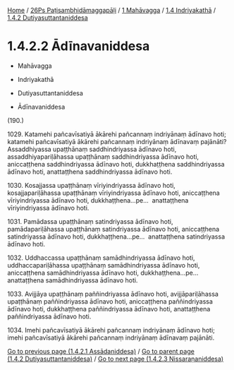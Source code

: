 
[Home](/) / [26Ps Paṭisambhidāmaggapāḷi](../../../../26Ps.md) / [1 Mahāvagga](../../../1.md) / [1.4 Indriyakathā](../../1.4.md) / [1.4.2 Dutiyasuttantaniddesa](../1.4.2.md)

# 1.4.2.2 Ādīnavaniddesa

* Mahāvagga

* Indriyakathā

* Dutiyasuttantaniddesa

* Ādīnavaniddesa

(190.)

1029\. Katamehi pañcavīsatiyā ākārehi pañcannaṃ indriyānaṃ ādīnavo hoti; katamehi pañcavīsatiyā ākārehi pañcannaṃ indriyānaṃ ādīnavaṃ pajānāti? Assaddhiyassa upaṭṭhānaṃ saddhindriyassa ādīnavo hoti, assaddhiyapariḷāhassa upaṭṭhānaṃ saddhindriyassa ādīnavo hoti, aniccaṭṭhena saddhindriyassa ādīnavo hoti, dukkhaṭṭhena saddhindriyassa ādīnavo hoti, anattaṭṭhena saddhindriyassa ādīnavo hoti.

1030\. Kosajjassa upaṭṭhānaṃ vīriyindriyassa ādīnavo hoti, kosajjapariḷāhassa upaṭṭhānaṃ vīriyindriyassa ādīnavo hoti, aniccaṭṭhena vīriyindriyassa ādīnavo hoti, dukkhaṭṭhena…pe…  anattaṭṭhena vīriyindriyassa ādīnavo hoti.

1031\. Pamādassa upaṭṭhānaṃ satindriyassa ādīnavo hoti, pamādapariḷāhassa upaṭṭhānaṃ satindriyassa ādīnavo hoti, aniccaṭṭhena satindriyassa ādīnavo hoti, dukkhaṭṭhena…pe…  anattaṭṭhena satindriyassa ādīnavo hoti.

1032\. Uddhaccassa upaṭṭhānaṃ samādhindriyassa ādīnavo hoti, uddhaccapariḷāhassa upaṭṭhānaṃ samādhindriyassa ādīnavo hoti, aniccaṭṭhena samādhindriyassa ādīnavo hoti, dukkhaṭṭhena…pe…  anattaṭṭhena samādhindriyassa ādīnavo hoti.

1033\. Avijjāya upaṭṭhānaṃ paññindriyassa ādīnavo hoti, avijjāpariḷāhassa upaṭṭhānaṃ paññindriyassa ādīnavo hoti, aniccaṭṭhena paññindriyassa ādīnavo hoti, dukkhaṭṭhena paññindriyassa ādīnavo hoti, anattaṭṭhena paññindriyassa ādīnavo hoti.

1034\. Imehi pañcavīsatiyā ākārehi pañcannaṃ indriyānaṃ ādīnavo hoti; imehi pañcavīsatiyā ākārehi pañcannaṃ indriyānaṃ ādīnavaṃ pajānāti.

[Go to previous page (1.4.2.1 Assādaniddesa)](1.4.2.1.md) / [Go to parent page (1.4.2 Dutiyasuttantaniddesa)](../1.4.2.md) / [Go to next page (1.4.2.3 Nissaraṇaniddesa)](1.4.2.3.md)


